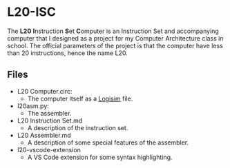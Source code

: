 # L20-ISC

The **L20** **I**nstruction **S**et **C**omputer is an Instruction Set and accompanying computer that I designed as a project for my Computer Architecture class in school. The official parameters of the project is that the computer have less than 20 instructions, hence the name L20.  

## Files

- L20 Computer.circ:
    - The computer itself as a [Logisim](http://www.cburch.com/logisim/) file.
- l20asm.py:
    - The assembler.
- L20 Instruction Set.md
    - A description of the instruction set.
- L20 Assembler.md
    - A description of some special features of the assembler.
- l20-vscode-extension
    - A VS Code extension for some syntax highlighting. 
